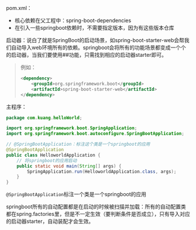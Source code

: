 pom.xml：

- 核心依赖在父工程中：spring-boot-dependencies
- 在引入一些springboot依赖时，不需要指定版本，因为有这些版本仓库

启动器：说白了就是SpringBoot的启动场景，如spring-boot-starter-web会帮我们自动导入web环境所有的依赖。springboot会将所有的功能场景都变成一个个的启动器，当我们要使用##功能，只需找到相应的启动器starter即可。

> 例如：
>
> ```xml
> <dependency>
>     <groupId>org.springframework.boot</groupId>
>     <artifactId>spring-boot-starter-web</artifactId>
> </dependency>
> ```

主程序：

```java
package com.kuang.helloWorld;

import org.springframework.boot.SpringApplication;
import org.springframework.boot.autoconfigure.SpringBootApplication;

// @SpringBootApplication：标注这个类是一个springboot的应用
@SpringBootApplication
public class HelloworldApplication {
    // 将springboot的应用启动
    public static void main(String[] args) {
        SpringApplication.run(HelloworldApplication.class, args);
    }
}
```

`@SpringBootApplication`标注一个类是一个springboot的应用

springboot所有的自动配置都是在启动的时候被扫描并加载：所有的自动配置类都在spring.factories里，但是不一定生效（要判断条件是否成立），只有导入对应的启动器starter，自动装配才会生效。

